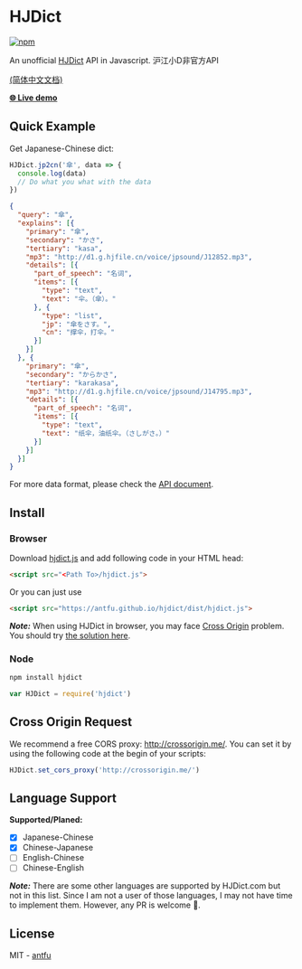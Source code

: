 # HJDict
[![npm](https://img.shields.io/npm/v/hjdict.svg?style=flat-square)](https://www.npmjs.com/package/hjdict)

An unofficial [HJDict](http://dict.hjenglish.com/) API in Javascript. 沪江小D非官方API

[(简体中文文档)](./README.zh-cn.md)

**[🌐 Live demo](https://antfu.github.io/hjdict/demo/)**

## Quick Example
Get Japanese-Chinese dict:
```js
HJDict.jp2cn('傘', data => {
  console.log(data)
  // Do what you what with the data
})
```

```JSON
{
  "query": "傘",
  "explains": [{
    "primary": "傘",
    "secondary": "かさ",
    "tertiary": "kasa",
    "mp3": "http://d1.g.hjfile.cn/voice/jpsound/J12852.mp3",
    "details": [{
      "part_of_speech": "名词",
      "items": [{
        "type": "text",
        "text": "伞。（傘）。"
      }, {
        "type": "list",
        "jp": "傘をさす。",
        "cn": "撑伞，打伞。"
      }]
    }]
  }, {
    "primary": "傘",
    "secondary": "からかさ",
    "tertiary": "karakasa",
    "mp3": "http://d1.g.hjfile.cn/voice/jpsound/J14795.mp3",
    "details": [{
      "part_of_speech": "名词",
      "items": [{
        "type": "text",
        "text": "纸伞，油纸伞。（さしがさ。）"
      }]
    }]
  }]
}
```
For more data format, please check the [API document](./docs/API.md).

## Install
### Browser
Download [hjdict.js](./dist/hjdict.js)
and add following code in your HTML head:
```html
<script src="<Path To>/hjdict.js">
```
Or you can just use
```html
<script src="https://antfu.github.io/hjdict/dist/hjdict.js">
```

***Note:*** When using HJDict in browser,
you may face [Cross Origin](https://developer.mozilla.org/en-US/docs/Web/HTTP/Access_control_CORS) problem.
You should try [the solution here](#cross-origin-request).

### Node
```sh
npm install hjdict
```
```js
var HJDict = require('hjdict')
```

## Cross Origin Request
We recommend a free CORS proxy: http://crossorigin.me/.
You can set it by using the following code at the begin of your scripts:
```js
HJDict.set_cors_proxy('http://crossorigin.me/')
```

## Language Support
**Supported/Planed:**
- [x] Japanese-Chinese
- [x] Chinese-Japanese
- [ ] English-Chinese
- [ ] Chinese-English

***Note:*** There are some other languages are supported by HJDict.com but not
in this list. Since I am not a user of those languages, I may not have
time to implement them. However, any PR is welcome 🤗.


## License
MIT - [antfu](https://github.com/antfu)
